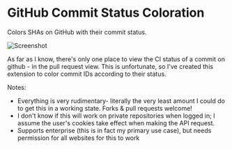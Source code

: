 GitHub Commit Status Coloration
========

Colors SHAs on GitHub with their commit status.

![Screenshot](http://cl.ly/image/410g0S02442D/Image%202012.12.26%207:19:48%20PM.png)

As far as I know, there's only one place to view the CI status of a commit on github - in the pull request view. This is unfortunate, so I've created this extension to color commit IDs according to their status.

Notes:
 * Everything is very rudimentary- literally the very least amount I could do to get this in a working state. Forks & pull requests welcome!
 * I don't know if this will work on private repositories when logged in; I assume the user's cookies take effect when making the API request.
 * Supports enterprise (this is in fact my primary use case), but needs permission for all websites for this to work
